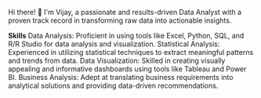 Hi there! 👋 I'm Vijay, a passionate and results-driven Data Analyst with a proven track record in transforming raw data into actionable insights.

**Skills**
Data Analysis: Proficient in using tools like Excel, Python, SQL, and R/R Studio for data analysis and visualization.
Statistical Analysis: Experienced in utilizing statistical techniques to extract meaningful patterns and trends from data.
Data Visualization: Skilled in creating visually appealing and informative dashboards using tools like Tableau and Power BI.
Business Analysis: Adept at translating business requirements into analytical solutions and providing data-driven recommendations.
<!---
Vijayilanchezian/Vijayilanchezian is a ✨ special ✨ repository because its `README.md` (this file) appears on your GitHub profile.
You can click the Preview link to take a look at your changes.
--->
